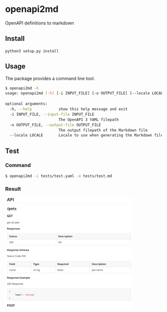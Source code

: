 # openapi2md
OpenAPI definitions to markdown

## Install

`python3 setup.py install`

## Usage
The package provides a command line tool.

```bash
$ openapi2md -h
usage: openapi2md [-h] [-i INPUT_FILE] [-o OUTPUT_FILE] [--locale LOCALE]

optional arguments:
  -h, --help            show this help message and exit
  -i INPUT_FILE, --input-file INPUT_FILE
                        The OpenAPI 3 YAML filepath
  -o OUTPUT_FILE, --output-file OUTPUT_FILE
                        The output filepath of the Markdown file
  --locale LOCALE       Locale to use when generating the Markdown file
```

## Test

### Command

```bash
$ openapi2md -i tests/test.yaml -o tests/test.md
```

### Result

<img src="assets/image-20200224125605426.png" alt="image-20200224125605426" style="zoom:40%;" />